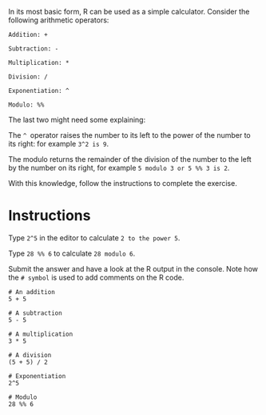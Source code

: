 In its most basic form, R can be used as a simple calculator. Consider the following arithmetic operators:

```
Addition: +

Subtraction: -

Multiplication: *

Division: /

Exponentiation: ^

Modulo: %%
```

The last two might need some explaining:

The `^ `operator raises the number to its left to the power of the number to its right: for example `3^2 is 9`.

The modulo returns the remainder of the division of the number to the left by the number on its right, for example `5 modulo 3 or 5 %% 3 is 2`.


With this knowledge, follow the instructions to complete the exercise.

# Instructions

Type `2^5` in the editor to calculate `2 to the power 5`.

Type `28 %% 6` to calculate `28 modulo 6`.

Submit the answer and have a look at the R output in the console.
Note how the `# symbol` is used to add comments on the R code.

```
# An addition
5 + 5 

# A subtraction
5 - 5 

# A multiplication
3 * 5

# A division
(5 + 5) / 2 

# Exponentiation
2^5

# Modulo
28 %% 6
```

